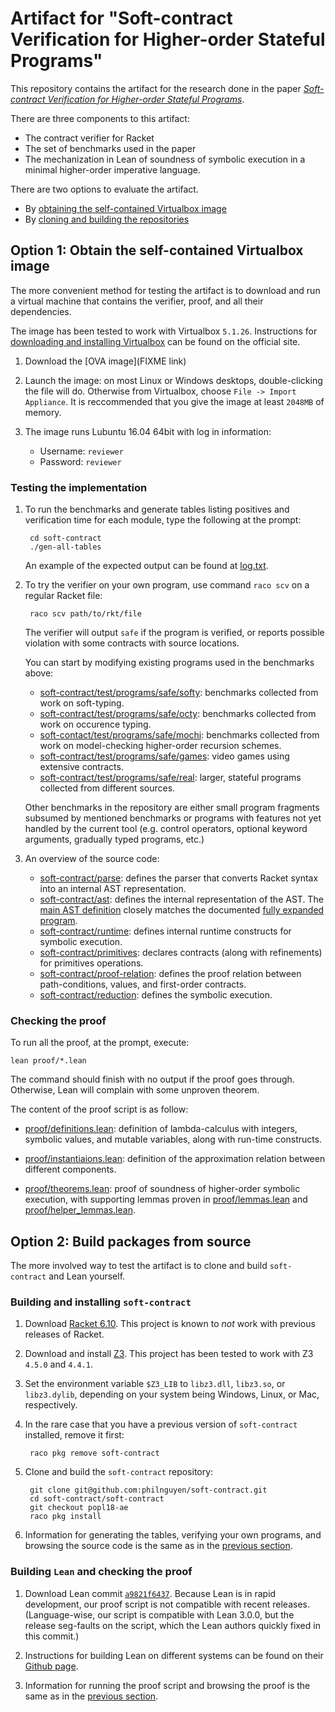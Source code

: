 Artifact for "Soft-contract Verification for Higher-order Stateful Programs"
=============================================================

This repository contains the artifact for the research done in the paper
[*Soft-contract Verification for Higher-order Stateful Programs*](https://github.com/philnguyen/soft-contract/blob/dev/paper/main.pdf).

There are three components to this artifact:

* The contract verifier for Racket
* The set of benchmarks used in the paper
* The mechanization in Lean of soundness of symbolic execution
  in a minimal higher-order imperative language.
  
There are two options to evaluate the artifact.

* By [obtaining the self-contained Virtualbox image](#option-1-obtain-the-self-contained-virtualbox-image)
* By [cloning and building the repositories](#option-2-build-packages-from-source)

## Option 1: Obtain the self-contained Virtualbox image

The more convenient method for testing the artifact is to download and run
a virtual machine that contains the verifier, proof, and all their dependencies.

The image has been tested to work with Virtualbox `5.1.26`.
Instructions for
[downloading and installing Virtualbox](https://www.virtualbox.org/wiki/Downloads)
can be found on the official site.

1. Download the [OVA image](FIXME link)

2. Launch the image:
   on most Linux or Windows desktops, double-clicking the file will do.
   Otherwise from Virtualbox, choose `File -> Import Appliance`.
   It is reccommended that you give the image at least `2048MB` of memory.
   
3. The image runs Lubuntu 16.04 64bit with log in information:

    * Username: `reviewer`
    * Password: `reviewer`
    
### Testing the implementation

1. To run the benchmarks and generate tables listing positives
   and verification time for each module,
   type the following at the prompt:

        cd soft-contract
        ./gen-all-tables
        
   An example of the expected output can be found at [log.txt](https://github.com/philnguyen/soft-contract/tree/dev/log.txt).
   
2. To try the verifier on your own program, use command `raco scv` on a regular
   Racket file:

        raco scv path/to/rkt/file
        
   The verifier will output `safe` if the program is verified, or
   reports possible violation with some contracts with source locations.
   
   You can start by modifying existing programs used in the benchmarks above:

   * [soft-contract/test/programs/safe/softy](https://github.com/philnguyen/soft-contract/tree/dev/soft-contract/test/programs/safe/softy):
     benchmarks collected from work on soft-typing.
   * [soft-contract/test/programs/safe/octy](https://github.com/philnguyen/soft-contract/tree/dev/soft-contract/test/programs/safe/octy):
     benchmarks collected from work on occurence typing.
   * [soft-contact/test/programs/safe/mochi](https://github.com/philnguyen/soft-contract/tree/dev/soft-contract/test/programs/safe/mochi):
     benchmarks collected from work on model-checking higher-order recursion schemes.
   * [soft-contract/test/programs/safe/games](https://github.com/philnguyen/soft-contract/tree/dev/soft-contract/test/programs/safe/games):
     video games using extensive contracts.
   * [soft-contract/test/programs/safe/real](https://github.com/philnguyen/soft-contract/tree/dev/soft-contract/test/programs/safe/real):
     larger, stateful programs collected from different sources.
     
   Other benchmarks in the repository are either small program fragments
   subsumed by mentioned benchmarks or programs with features not yet handled
   by the current tool (e.g. control operators, optional keyword arguments,
   gradually typed programs, etc.)
   
3. An overview of the source code:

   * [soft-contract/parse](https://github.com/philnguyen/soft-contract/tree/dev/soft-contract/parse):
     defines the parser that converts Racket syntax into an internal AST representation.
   * [soft-contract/ast](https://github.com/philnguyen/soft-contract/tree/dev/soft-contract/ast):
     defines the internal representation of the AST.
     The [main AST definition](https://github.com/philnguyen/soft-contract/blob/dev/soft-contract/ast/signatures.rkt#L73)
     closely matches the documented
     [fully expanded program](https://docs.racket-lang.org/reference/syntax-model.html?q=fully%20expanded#%28part._fully-expanded%29).
   * [soft-contract/runtime](https://github.com/philnguyen/soft-contract/tree/dev/soft-contract/runtime):
     defines internal runtime constructs for symbolic execution.
   * [soft-contract/primitives](https://github.com/philnguyen/soft-contract/tree/dev/soft-contract/primitives):
     declares contracts (along with refinements) for primitives operations.
   * [soft-contract/proof-relation](https://github.com/philnguyen/soft-contract/tree/popl-18/soft-contract/proof-relation):
     defines the proof relation between path-conditions, values, and first-order contracts.
   * [soft-contract/reduction](https://github.com/philnguyen/soft-contract/tree/popl-18/soft-contract/reduction):
     defines the symbolic execution.
   
### Checking the proof

To run all the proof, at the prompt, execute:

    lean proof/*.lean
    
The command should finish with no output if the proof goes through.
Otherwise, Lean will complain with some unproven theorem.

The content of the proof script is as follow:

* [proof/definitions.lean](https://github.com/philnguyen/soft-contract/blob/dev/mechanized/definitions.lean): definition of lambda-calculus
  with integers, symbolic values, and mutable variables,
  along with run-time constructs.
      
* [proof/instantiaions.lean](https://github.com/philnguyen/soft-contract/blob/dev/mechanized/instantiations.lean): definition of the approximation
  relation between different components.
  
* [proof/theorems.lean](https://github.com/philnguyen/soft-contract/blob/dev/mechanized/theorems.lean): proof of soundness of higher-order
  symbolic execution, with supporting lemmas proven in
  [proof/lemmas.lean](https://github.com/philnguyen/soft-contract/blob/dev/mechanized/lemmas.lean) and
  [proof/helper_lemmas.lean](https://github.com/philnguyen/soft-contract/blob/dev/mechanized/helper_lemmas.lean).
  

## Option 2: Build packages from source

The more involved way to test the artifact is to clone and build `soft-contract`
and Lean yourself.

### Building and installing `soft-contract`

1. Download [Racket 6.10](https://download.racket-lang.org/).
   This project is known to *not* work with previous releases of Racket.

2. Download and install [Z3](https://github.com/Z3Prover/z3/releases).
   This project has been tested to work with Z3 `4.5.0` and `4.4.1`.
   
3. Set the environment variable `$Z3_LIB` to `libz3.dll`, `libz3.so`,
   or `libz3.dylib`, depending on your system being Windows, Linux, or Mac,
   respectively.
   
4. In the rare case that you have a previous version of `soft-contract`
   installed, remove it first:
   
        raco pkg remove soft-contract
        
5. Clone and build the `soft-contract` repository:

        git clone git@github.com:philnguyen/soft-contract.git
        cd soft-contract/soft-contract
        git checkout popl18-ae
        raco pkg install
        
6. Information for generating the tables, verifying your own programs,
   and browsing the source code is the same as in the
   [previous section](#testing-the-implementation).
        

### Building `Lean` and checking the proof

1. Download Lean commit
   [`a9821f6437`](https://github.com/leanprover/lean/archive/a9821f643735de59efaf6eeabd0bfa8e9ae914fe.zip).
   Because Lean is in rapid development, our proof script is not compatible
   with recent releases.
   (Language-wise, our script is compatible with Lean 3.0.0,
   but the release seg-faults on the script,
   which the Lean authors quickly fixed in this commit.)
   
2. Instructions for building Lean on different systems can be found on their
   [Github page](https://github.com/leanprover/lean#build-instructions).
   
3. Information for running the proof script and browsing the proof
   is the same as in the [previous section](#checking-the-proof).

